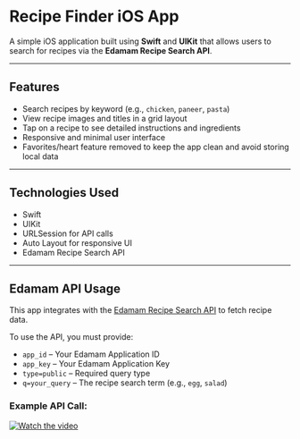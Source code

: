 # Recipe Finder iOS App

A simple iOS application built using **Swift** and **UIKit** that allows users to search for recipes via the **Edamam Recipe Search API**.

---

## Features

- Search recipes by keyword (e.g., `chicken`, `paneer`, `pasta`)
- View recipe images and titles in a grid layout
- Tap on a recipe to see detailed instructions and ingredients
- Responsive and minimal user interface
- Favorites/heart feature removed to keep the app clean and avoid storing local data

---

## Technologies Used

- Swift
- UIKit
- URLSession for API calls
- Auto Layout for responsive UI
- Edamam Recipe Search API

---

## Edamam API Usage

This app integrates with the [Edamam Recipe Search API](https://developer.edamam.com/edamam-recipe-api) to fetch recipe data.

To use the API, you must provide:

- `app_id` – Your Edamam Application ID  
- `app_key` – Your Edamam Application Key  
- `type=public` – Required query type  
- `q=your_query` – The recipe search term (e.g., `egg`, `salad`)

### Example API Call:

[![Watch the video]([https://img.youtube.com/vi/VIDEO_ID/0.jpg)](https://www.youtube.com/watch?v=VIDEO_ID](https://www.linkedin.com/posts/bhakti-patel-330139308_hungry-just-search-eat-repeat-excited-activity-7338460303900176384-kEhN?utm_source=social_share_video_v2&utm_medium=android_app&rcm=ACoAAE5UfZQB3AdKvAdVC-7Bsw6CuUIAjeBg91A&utm_campaign=copy_link))

